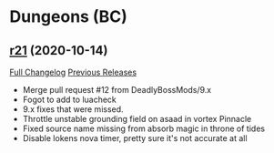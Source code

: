 # <DBM> Dungeons (BC)

## [r21](https://github.com/DeadlyBossMods/DBM-Dungeons/tree/r21) (2020-10-14)
[Full Changelog](https://github.com/DeadlyBossMods/DBM-Dungeons/compare/r20...r21) [Previous Releases](https://github.com/DeadlyBossMods/DBM-Dungeons/releases)

- Merge pull request #12 from DeadlyBossMods/9.x  
- Fogot to add to luacheck  
- 9.x fixes that were missed.  
- Throttle unstable grounding field on asaad in vortex Pinnacle  
- Fixed source name missing from absorb magic in throne of tides  
- Disable lokens nova timer, pretty sure it's not accurate at all  
